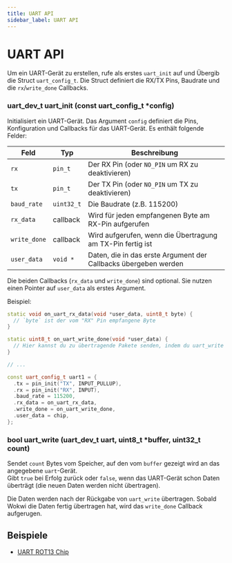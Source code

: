 ```yaml
---
title: UART API
sidebar_label: UART API
---
```


# UART API

Um ein UART-Gerät zu erstellen, rufe als erstes `uart_init` auf und Übergib die Struct `uart_config_t`. Die Struct definiert die RX/TX Pins, Baudrate und die `rx`/`write_done` Callbacks.

### uart_dev_t uart_init (const uart_config_t \*config)

Initialisiert ein UART-Gerät. Das Argument `config` definiert die Pins, Konfiguration und Callbacks für das UART-Gerät. Es enthält folgende Felder:

| Feld         | Typ        | Beschreibung                                                    |
| ------------ | ---------- | --------------------------------------------------------------- |
| `rx`         | `pin_t`    | Der RX Pin (oder `NO_PIN` um RX zu deaktivieren)                |
| `tx`         | `pin_t`    | Der TX Pin (oder `NO_PIN` um TX zu deaktivieren)                |
| `baud_rate`  | `uint32_t` | Die Baudrate (z.B. 115200)                                      |
| `rx_data`    | callback   | Wird für jeden empfangenen Byte am RX-Pin aufgerufen            |
| `write_done` | callback   | Wird aufgerufen, wenn die Übertragung am TX-Pin fertig ist      |
| `user_data`  | `void *`   | Daten, die in das erste Argument der Callbacks übergeben werden |

Die beiden Callbacks (`rx_data` und `write_done`) sind optional. Sie nutzen einen Pointer auf `user_data` als erstes Argument.

Beispiel:

```cpp
static void on_uart_rx_data(void *user_data, uint8_t byte) {
  // `byte` ist der vom "RX" Pin empfangene Byte
}

static uint8_t on_uart_write_done(void *user_data) {
  // Hier kannst du zu übertragende Pakete senden, indem du uart_write aufrufst.
}

// ...

const uart_config_t uart1 = {
  .tx = pin_init("TX", INPUT_PULLUP),
  .rx = pin_init("RX", INPUT),
  .baud_rate = 115200,
  .rx_data = on_uart_rx_data,
  .write_done = on_uart_write_done,
  .user_data = chip,
};
```

### bool uart_write (uart_dev_t uart, uint8_t \*buffer, uint32_t count)

Sendet `count` Bytes vom Speicher, auf den vom `buffer` gezeigt wird an das angegebene `uart`-Gerät.  
Gibt `true` bei Erfolg zurück oder `false`, wenn das UART-Gerät schon Daten überträgt (die neuen Daten werden nicht übertragen).

Die Daten werden nach der Rückgabe von `uart_write` übertragen. Sobald Wokwi die Daten fertig übertragen hat, wird das `write_done` Callback aufgerugen.

## Beispiele

- [UART ROT13 Chip](https://wokwi.com/projects/333638144389808723)
